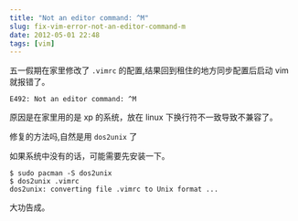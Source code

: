 ```yaml
---
title: "Not an editor command: ^M"
slug: fix-vim-error-not-an-editor-command-m
date: 2012-05-01 22:48
tags: [vim]
---
```


五一假期在家里修改了 `.vimrc` 的配置,结果回到租住的地方同步配置后启动 vim 就报错了。

    E492: Not an editor command: ^M

原因是在家里用的是 xp 的系统，放在 linux 下换行符不一致导致不兼容了。

修复的方法吗,自然是用 `dos2unix` 了

如果系统中没有的话，可能需要先安装一下。

    $ sudo pacman -S dos2unix
    $ dos2unix .vimrc 
    dos2unix: converting file .vimrc to Unix format ...

大功告成。
